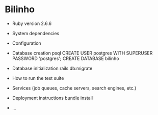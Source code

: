 # Bilinho

* Ruby version 2.6.6

* System dependencies

* Configuration

* Database creation
psql
CREATE USER postgres WITH SUPERUSER PASSWORD 'postgres';
CREATE DATABASE bilinho

* Database initialization
rails db:migrate

* How to run the test suite

* Services (job queues, cache servers, search engines, etc.)

* Deployment instructions
bundle install

* ...

